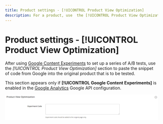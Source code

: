 ```yaml
---
title: Product settings - [!UICONTROL Product View Optimization]
description: For a product, use  the [!UICONTROL Product View Optimization] settings to set up a series of A/B tests with Google Content Experiments.
---
```

# Product settings - [!UICONTROL Product View Optimization]

After using [Google Content Experiments](https://docs.magento.com/user-guide/marketing/google-content-experiments.html) to set up a series of A/B tests, use the _[!UICONTROL Product View Optimization]_ section to paste the snippet of code from Google into the original product that is to be tested.

This section appears only if **[!UICONTROL Google Content Experiments]** is enabled in the [Google Analytics](https://docs.magento.com/user-guide/marketing/google-universal-analytics.html) Google API configuration.

![Product View Optimization](./assets/product-view-optimization.png)<!-- zoom -->
